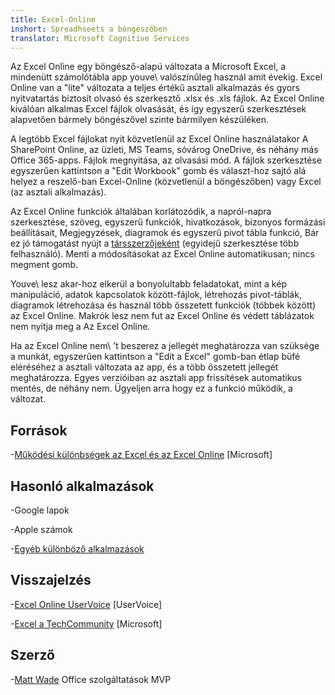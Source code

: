 ```yaml
---
title: Excel-Online
inshort: Spreadhseets a böngészőben
translator: Microsoft Cognitive Services
---
```


Az Excel Online egy böngésző-alapú változata a Microsoft Excel, a
mindenütt számolótábla app youve\ valószínűleg használ amit évekig. Excel
Online van a \"lite\" változata a teljes értékű asztali alkalmazás és
gyors nyitvatartás biztosít olvasó és szerkesztő .xlsx és .xls
fájlok. Az Excel Online kiválóan alkalmas Excel fájlok olvasását, és így egyszerű
szerkesztések alapvetően bármely böngészővel szinte bármilyen készüléken.

A legtöbb Excel fájlokat nyit közvetlenül az Excel Online használatakor
A SharePoint Online, az üzleti, MS Teams, sóvárog OneDrive, és néhány
más Office 365-apps. Fájlok megnyitása, az olvasási mód. A fájlok szerkesztése
egyszerűen kattintson a \"Edit Workbook\" gomb és választ-hoz sajtó alá helyez a reszelő-ban
Excel-Online (közvetlenül a böngészőben) vagy Excel (az asztali alkalmazás).

Az Excel Online funkciók általában korlátozódik, a napról-napra
szerkesztése, szöveg, egyszerű funkciók, hivatkozások, bizonyos formázási beállításait,
Megjegyzések, diagramok és egyszerű pivot tábla funkció,
Bár ez jó támogatást nyújt a
[társszerzőjeként](http://icsh.pt/CoAuthoring) (egyidejű szerkesztése
több felhasználó). Menti a módosításokat az Excel Online
automatikusan; nincs megment gomb.

Youve\ lesz akar-hoz elkerül a bonyolultabb feladatokat, mint a kép manipuláció, adatok
kapcsolatok között-fájlok, létrehozás pivot-táblák, diagramok létrehozása és
használ több összetett funkciók (többek között) az Excel Online. Makrók lesz
nem fut az Excel Online és védett táblázatok nem nyitja meg a
Az Excel Online.

Ha az Excel Online nem\ 't beszerez a jellegét meghatározza van szüksége a munkát,
egyszerűen kattintson a \"Edit a Excel\" gomb-ban étlap büfé eléréséhez a
asztali változata az app, és a több összetett jellegét meghatározza. Egyes verzióiban
az asztali app frissítések automatikus mentés, de néhány nem. Ügyeljen arra
hogy ez a funkció működik, a változat.

Források
---------

-[Működési különbségek az Excel és az Excel
    Online](https://support.office.com/en-us/article/Differences-between-using-a-workbook-in-the-browser-and-in-Excel-F0DC28ED-B85D-4E1D-BE6D-5878005DB3B6)
    \[Microsoft\]

Hasonló alkalmazások
--------------------

-Google lapok

-Apple számok

-[Egyéb különböző
    alkalmazások](https://en.wikipedia.org/wiki/List_of_spreadsheet_software#Online_spreadsheets)

Visszajelzés
---------

-[Excel Online UserVoice](https://excel.uservoice.com/forums/274580-excel-online)
    \[UserVoice\]

-[Excel a TechCommunity](https://techcommunity.microsoft.com/t5/Word/ct-p/Word)
    \[Microsoft\]

Szerző
---------

-[Matt Wade](https://www.linkedin.com/in/thatmattwade/) Office szolgáltatások MVP



